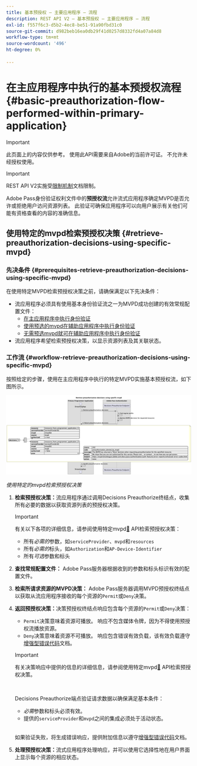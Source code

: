 ```yaml
---
title: 基本预授权 — 主要应用程序 — 流程
description: REST API V2 — 基本预授权 — 主要应用程序 — 流程
exl-id: f557f6c3-d5b2-4ec8-be51-91a90fbd31c0
source-git-commit: d982beb16ea0db29f41d0257d8332fd4a07a84d8
workflow-type: tm+mt
source-wordcount: '496'
ht-degree: 0%

---
```


# 在主应用程序中执行的基本预授权流程 {#basic-preauthorization-flow-performed-within-primary-application}

>[!IMPORTANT]
>
> 此页面上的内容仅供参考。 使用此API需要来自Adobe的当前许可证。 不允许未经授权使用。

>[!IMPORTANT]
>
> REST API V2实施受[限制机制](/help/authentication/integration-guide-programmers/throttling-mechanism.md)文档限制。

Adobe Pass身份验证权利文件中的&#x200B;**预授权流**&#x200B;允许流式应用程序确定MVPD是否允许或拒绝用户访问资源列表。 此验证可确保应用程序可以向用户展示有关他们可能有资格查看的内容的准确信息。

## 使用特定的mvpd检索预授权决策 {#retrieve-preauthorization-decisions-using-specific-mvpd}

### 先决条件 {#prerequisites-retrieve-preauthorization-decisions-using-specific-mvpd}

在使用特定MVPD检索预授权决策之前，请确保满足以下先决条件：

* 流应用程序必须具有使用基本身份验证流之一为MVPD成功创建的有效常规配置文件：
   * [在主应用程序中执行身份验证](rest-api-v2-basic-authentication-primary-application-flow.md)
   * [使用预选的mvpd在辅助应用程序中执行身份验证](rest-api-v2-basic-authentication-secondary-application-flow.md)
   * [无需预选mvpd就可在辅助应用程序中执行身份验证](rest-api-v2-basic-authentication-secondary-application-flow.md)
* 流应用程序希望检索预授权决策，以显示资源列表及其关联状态。

### 工作流 {#workflow-retrieve-preauthorization-decisions-using-specific-mvpd}

按照给定的步骤，使用在主应用程序中执行的特定MVPD实施基本预授权流，如下图所示。

![使用特定的mvpd检索预授权决策](../../../../../assets/rest-api-v2/flows/basic-access-flows/rest-api-v2-retrieve-preauthorization-decisions-within-primary-application-using-specific-mvpd.png)

*使用特定的mvpd检索预授权决策*

1. **检索预授权决策：**&#x200B;流应用程序通过调用Decisions Preauthorize终结点，收集所有必要的数据以获取资源列表的预授权决策。

   >[!IMPORTANT]
   >
   > 有关以下各项的详细信息，请参阅使用特定mvpd[&#128279;](../../apis/decisions-apis/rest-api-v2-decisions-apis-retrieve-preauthorization-decisions-using-specific-mvpd.md) API检索预授权决策：
   >
   > * 所有&#x200B;_必需的_&#x200B;参数，如`serviceProvider`、`mvpd`和`resources`
   > * 所有&#x200B;_必需的_&#x200B;标头，如`Authorization`和`AP-Device-Identifier`
   > * 所有&#x200B;_可选_&#x200B;参数和标头

1. **查找常规配置文件：** Adobe Pass服务器根据收到的参数和标头标识有效的配置文件。

1. **检索所请求资源的MVPD决策：** Adobe Pass服务器调用MVPD预授权终结点以获取从流应用程序接收的每个资源的`Permit`或`Deny`决策。

1. **返回预授权决策：**&#x200B;决策预授权终结点响应包含每个资源的`Permit`或`Deny`决策：
   * `Permit`决策意味着资源可播放。 响应不包含媒体令牌，因为不得使用预授权流播放资源。
   * `Deny`决策意味着资源不可播放。 响应包含错误有效负载，该有效负载遵守[增强型错误代码](../../../../features-standard/error-reporting/enhanced-error-codes.md)文档。

   >[!IMPORTANT]
   >
   > 有关决策响应中提供的信息的详细信息，请参阅使用特定mvpd[&#128279;](../../apis/decisions-apis/rest-api-v2-decisions-apis-retrieve-preauthorization-decisions-using-specific-mvpd.md) API检索预授权决策。
   > 
   > <br/>
   > 
   > Decisions Preauthorize端点验证请求数据以确保满足基本条件：
   >
   > * _必需_&#x200B;参数和标头必须有效。
   > * 提供的`serviceProvider`和`mvpd`之间的集成必须处于活动状态。
   >
   > <br/>
   > 
   > 如果验证失败，将生成错误响应，提供附加信息以遵守[增强型错误代码](../../../../features-standard/error-reporting/enhanced-error-codes.md)文档。

1. **处理预授权决策：**&#x200B;流式应用程序处理响应，并可以使用它选择性地在用户界面上显示每个资源的相应状态。
